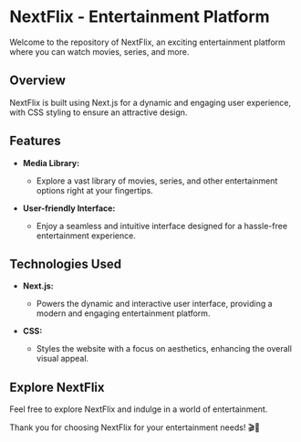 # NextFlix - Entertainment Platform

Welcome to the repository of NextFlix, an exciting entertainment platform where you can watch movies, series, and more.

## Overview

NextFlix is built using Next.js for a dynamic and engaging user experience, with CSS styling to ensure an attractive design.

## Features

- **Media Library:**
  - Explore a vast library of movies, series, and other entertainment options right at your fingertips.

- **User-friendly Interface:**
  - Enjoy a seamless and intuitive interface designed for a hassle-free entertainment experience.

## Technologies Used

- **Next.js:**
  - Powers the dynamic and interactive user interface, providing a modern and engaging entertainment platform.

- **CSS:**
  - Styles the website with a focus on aesthetics, enhancing the overall visual appeal.

## Explore NextFlix

Feel free to explore NextFlix and indulge in a world of entertainment.

Thank you for choosing NextFlix for your entertainment needs! 🎬🍿
